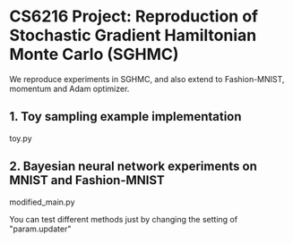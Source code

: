 # CS6216 Project: Reproduction of Stochastic Gradient Hamiltonian Monte Carlo (SGHMC)

We reproduce experiments in SGHMC, and also extend to Fashion-MNIST, momentum and Adam optimizer.

## 1. Toy sampling example implementation
   toy.py
## 2. Bayesian neural network experiments on MNIST and Fashion-MNIST
   modified_main.py
   
   You can test different methods just by changing the setting of "param.updater"
